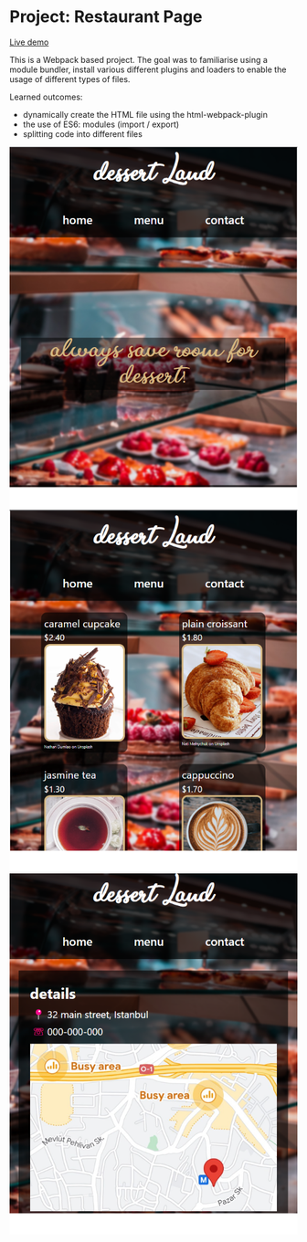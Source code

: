 # Project: Restaurant Page

[Live demo](https://github.com/mwahyd/TOP-projects/10-restaurant-page/dist/index.html)

This is a Webpack based project.
The goal was to familiarise using a module bundler, install various different plugins and loaders to enable the usage of different types of files.

Learned outcomes:

- dynamically create the HTML file using the html-webpack-plugin
- the use of ES6: modules (import / export)
- splitting code into different files

![Screenshot!](img1.png)
![Screenshot!](img2.png)
![Screenshot!](img3.png)
